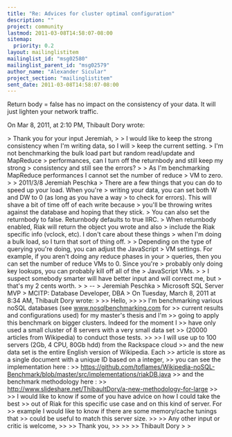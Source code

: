 ```yaml
---
title: "Re: Advices for cluster optimal configuration"
description: ""
project: community
lastmod: 2011-03-08T14:58:07-08:00
sitemap:
  priority: 0.2
layout: mailinglistitem
mailinglist_id: "msg02580"
mailinglist_parent_id: "msg02579"
author_name: "Alexander Sicular"
project_section: "mailinglistitem"
sent_date: 2011-03-08T14:58:07-08:00
---
```



Return body = false has no impact on the consistency of your data. It will just 
lighten your network traffic.


On Mar 8, 2011, at 2:10 PM, Thibault Dory wrote:

&gt; Thank you for your input Jeremiah,
&gt; 
&gt; I would like to keep the strong consistency when I'm writing data, so I will 
&gt; keep the current setting. 
&gt; I'm not benchmarking the bulk load part but random read/update and MapReduce 
&gt; performances, can I turn off the returnbody and still keep my strong 
&gt; consistency and still see the errors?
&gt; 
&gt; As I'm benchmarking MapReduce performances I cannot set the number of reduce 
&gt; VM to zero. 
&gt; 
&gt; 2011/3/8 Jeremiah Peschka 
&gt; There are a few things that you can do to speed up your load. When you're 
&gt; writing your data, you can set both W and DW to 0 (as long as you have a way 
&gt; to check for errors). This will shave a bit of time off of each write because 
&gt; you'll be throwing writes against the database and hoping that they stick. 
&gt; You can also set the returnbody to false. Returnbody defaults to true IIRC. 
&gt; When returnbody enabled, Riak will return the object you wrote and also 
&gt; include the Riak specific info (vclock, etc). I don't care about these things 
&gt; when I'm doing a bulk load, so I turn that sort of thing off.
&gt; 
&gt; Depending on the type of querying you're doing, you can adjust the JavaScript 
&gt; VM settings. For example, if you aren't doing any reduce phases in your 
&gt; queries, then you can set the number of reduce VMs to 0. Since you're 
&gt; probably only doing key lookups, you can probably kill off all of the 
&gt; JavaScript VMs.
&gt; 
&gt; I suspect somebody smarter will have better input and will correct me, but 
&gt; that's my 2 cents worth.
&gt; 
&gt; -- 
&gt; Jeremiah Peschka
&gt; Microsoft SQL Server MVP
&gt; MCITP: Database Developer, DBA
&gt; On Tuesday, March 8, 2011 at 8:34 AM, Thibault Dory wrote:
&gt; 
&gt;&gt; Hello,
&gt;&gt; 
&gt;&gt; I'm benchmarking various noSQL databases (see www.nosqlbenchmarking.com for 
&gt;&gt; current results and configurations used) for my master's thesis and I'm 
&gt;&gt; going to apply this benchmark on bigger clusters. Indeed for the moment I 
&gt;&gt; have only used a small cluster of 8 servers with a very small data set 
&gt;&gt; (20000 articles from Wikipedia) to conduct those tests. 
&gt;&gt; 
&gt;&gt; I will use up to 100 servers (2Gb, 4 CPU, 80Gb hdd) from the Rackspace cloud 
&gt;&gt; and the new data set is the entire English version of Wikipedia. Each 
&gt;&gt; article is store as a single document with a unique ID based on a integer, 
&gt;&gt; you can see the implementation here : 
&gt;&gt; https://github.com/toflames/Wikipedia-noSQL-Benchmark/blob/master/src/implementations/riakDB.java
&gt;&gt; and the benchmark methodology here : 
&gt;&gt; http://www.slideshare.net/ThibaultDory/a-new-methodology-for-large
&gt;&gt; 
&gt;&gt; I would like to know if some of you have advice on how I could take the best 
&gt;&gt; out of Riak for this specific use case and on this kind of server. For 
&gt;&gt; example I would like to know if there are some memory/cache tunings that 
&gt;&gt; could be useful to match this server size. 
&gt;&gt; 
&gt;&gt; Any other input or critic is welcome,
&gt;&gt; 
&gt;&gt; Thank you,
&gt;&gt; 
&gt;&gt; 
&gt;&gt; Thibault Dory 
&gt; 
&gt; 
